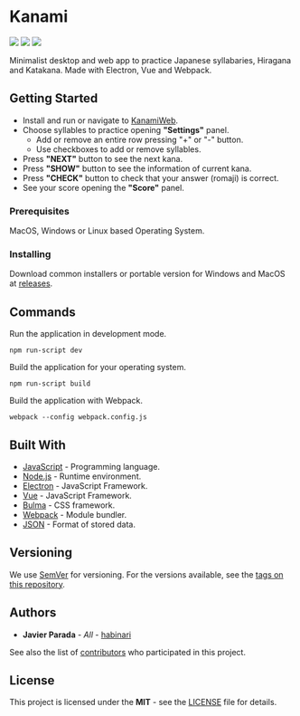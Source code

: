 # Kanami
[![](https://img.shields.io/github/license/habinari/kanami.svg?style=flat-square)](https://github.com/kabi404/kanami/blob/master/LICENSE)
![](https://img.shields.io/badge/version-1.1-blue.svg?style=flat-square)
![](https://img.shields.io/badge/PRs-welcome-green.svg?style=flat-square)

Minimalist desktop and web app to practice Japanese syllabaries, Hiragana and Katakana. Made with Electron, Vue and Webpack.

## Getting Started

* Install and run or navigate to [KanamiWeb](https://www.javierparada.dev/Kanami/web.html).
* Choose syllables to practice opening **"Settings"** panel.
    * Add or remove an entire row pressing "+" or "-" button.
    * Use checkboxes to add or remove syllables.
* Press **"NEXT"** button to see the next kana.
* Press **"SHOW"** button to see the information of current kana.
* Press **"CHECK"** button to check that your answer (romaji) is correct.
* See your score opening the **"Score"** panel.

### Prerequisites

MacOS, Windows or Linux based Operating System.

### Installing

Download common installers or portable version for Windows and MacOS at [releases](https://github.com/habinari/kanami/releases).

## Commands

Run the application in development mode.
```
npm run-script dev
```

Build the application for your operating system.
```
npm run-script build
```

Build the application with Webpack.
```
webpack --config webpack.config.js
```

## Built With

* [JavaScript](https://www.javascript.com/) - Programming language.
* [Node.js](https://nodejs.org/) - Runtime environment.
* [Electron](https://electronjs.org/) - JavaScript Framework.
* [Vue](https://vuejs.org/) - JavaScript Framework.
* [Bulma](https://bulma.io/) - CSS framework.
* [Webpack](https://webpack.js.org/) - Module bundler.
* [JSON](https://www.json.org/) - Format of stored data.

## Versioning

We use [SemVer](http://semver.org/) for versioning. For the versions available, see the [tags on this repository](https://github.com/habinari/kanami/tags).

## Authors

* **Javier Parada** - *All* - [habinari](https://github.com/habinari)

See also the list of [contributors](https://github.com/habinari/kanami/graphs/contributors) who participated in this project.

## License

This project is licensed under the **MIT** - see the  [LICENSE](https://github.com/habinari/kanami/blob/master/LICENSE) file for details.

